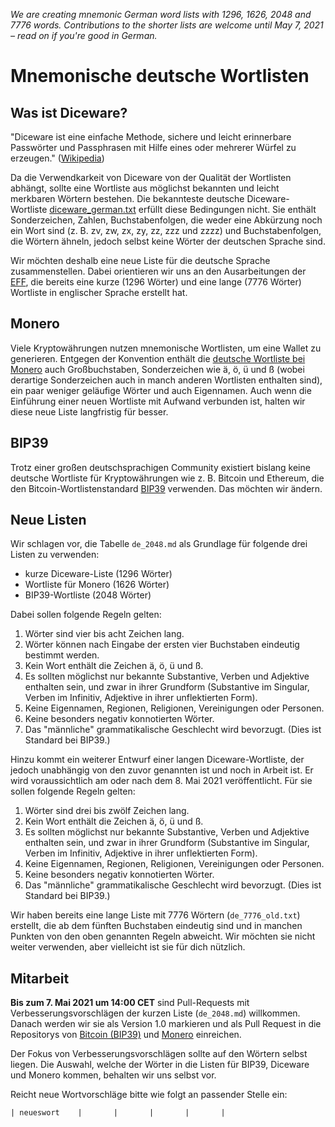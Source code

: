 _We are creating mnemonic German word lists with 1296, 1626, 2048 and 7776 words. Contributions to the shorter lists are welcome until May 7, 2021 – read on if you're good in German._

# Mnemonische deutsche Wortlisten

## Was ist Diceware?

"Diceware ist eine einfache Methode, sichere und leicht erinnerbare Passwörter und Passphrasen mit Hilfe eines oder mehrerer Würfel zu erzeugen." ([Wikipedia](https://de.wikipedia.org/wiki/Diceware))

Da die Verwendkarkeit von Diceware von der Qualität der Wortlisten abhängt, sollte eine Wortliste aus möglichst bekannten und leicht merkbaren Wörtern bestehen. Die bekannteste deutsche Diceware-Wortliste [diceware_german.txt](https://theworld.com/~reinhold/diceware_german.txt) erfüllt diese Bedingungen nicht. Sie enthält Sonderzeichen, Zahlen, Buchstabenfolgen, die weder eine Abkürzung noch ein Wort sind (z. B. zv, zw, zx, zy, zz, zzz und zzzz) und Buchstabenfolgen, die Wörtern ähneln, jedoch selbst keine Wörter der deutschen Sprache sind.

Wir möchten deshalb eine neue Liste für die deutsche Sprache zusammenstellen. Dabei orientieren wir uns an den Ausarbeitungen der [EFF](https://www.eff.org/de/deeplinks/2016/07/new-wordlists-random-passphrases), die bereits eine kurze (1296 Wörter) und eine lange (7776 Wörter) Wortliste in englischer Sprache erstellt hat.

## Monero

Viele Kryptowährungen nutzen mnemonische Wortlisten, um eine Wallet zu generieren. Entgegen der Konvention enthält die [deutsche Wortliste bei Monero](https://github.com/monero-project/monero/blob/master/src/mnemonics/german.h) auch Großbuchstaben, Sonderzeichen wie ä, ö, ü und ß (wobei derartige Sonderzeichen auch in manch anderen Wortlisten enthalten sind), ein paar weniger geläufige Wörter und auch Eigennamen. Auch wenn die Einführung einer neuen Wortliste mit Aufwand verbunden ist, halten wir diese neue Liste langfristig für besser.

## BIP39

Trotz einer großen deutschsprachigen Community existiert bislang keine deutsche Wortliste für Kryptowährungen wie z. B. Bitcoin und Ethereum, die den Bitcoin-Wortlistenstandard [BIP39](https://github.com/bitcoin/bips/blob/master/bip-0039/bip-0039-wordlists.md) verwenden. Das möchten wir ändern.

## Neue Listen

Wir schlagen vor, die Tabelle `de_2048.md` als Grundlage für folgende drei Listen zu verwenden:

- kurze Diceware-Liste (1296 Wörter)
- Wortliste für Monero (1626 Wörter)
- BIP39-Wortliste (2048 Wörter)

Dabei sollen folgende Regeln gelten:

1. Wörter sind vier bis acht Zeichen lang.
2. Wörter können nach Eingabe der ersten vier Buchstaben eindeutig bestimmt werden.
3. Kein Wort enthält die Zeichen ä, ö, ü und ß.
4. Es sollten möglichst nur bekannte Substantive, Verben und Adjektive enthalten sein, und zwar in ihrer Grundform (Substantive im Singular, Verben im Infinitiv, Adjektive in ihrer unflektierten Form).
5. Keine Eigennamen, Regionen, Religionen, Vereinigungen oder Personen.
6. Keine besonders negativ konnotierten Wörter.
7. Das "männliche" grammatikalische Geschlecht wird bevorzugt. (Dies ist Standard bei BIP39.)

Hinzu kommt ein weiterer Entwurf einer langen Diceware-Wortliste, der jedoch unabhängig von den zuvor genannten ist und noch in Arbeit ist. Er wird voraussichtlich am oder nach dem 8. Mai 2021 veröffentlicht. Für sie sollen folgende Regeln gelten:

1. Wörter sind drei bis zwölf Zeichen lang.
2. Kein Wort enthält die Zeichen ä, ö, ü und ß.
3. Es sollten möglichst nur bekannte Substantive, Verben und Adjektive enthalten sein, und zwar in ihrer Grundform (Substantive im Singular, Verben im Infinitiv, Adjektive in ihrer unflektierten Form).
4. Keine Eigennamen, Regionen, Religionen, Vereinigungen oder Personen.
5. Keine besonders negativ konnotierten Wörter.
6. Das "männliche" grammatikalische Geschlecht wird bevorzugt. (Dies ist Standard bei BIP39.)

Wir haben bereits eine lange Liste mit 7776 Wörtern (`de_7776_old.txt`) erstellt, die ab dem fünften Buchstaben eindeutig sind und in manchen Punkten von den oben genannten Regeln abweicht. Wir möchten sie nicht weiter verwenden, aber vielleicht ist sie für dich nützlich.

## Mitarbeit

**Bis zum 7. Mai 2021 um 14:00 CET** sind Pull-Requests mit Verbesserungsvorschlägen der kurzen Liste (`de_2048.md`) willkommen. Danach werden wir sie als Version 1.0 markieren und als Pull Request in die Repositorys von [Bitcoin (BIP39)](https://github.com/bitcoin/bips/blob/master/bip-0039/bip-0039-wordlists.md) und [Monero](https://github.com/monero-project/monero/blob/master/src/mnemonics/) einreichen.

Der Fokus von Verbesserungsvorschlägen sollte auf den Wörtern selbst liegen. Die Auswahl, welche der Wörter in die Listen für BIP39, Diceware und Monero kommen, behalten wir uns selbst vor.

Reicht neue Wortvorschläge bitte wie folgt an passender Stelle ein:

`| neueswort	|		|		|		|		|`
